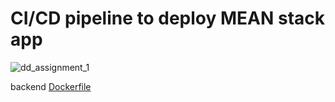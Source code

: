 # CI/CD pipeline to deploy MEAN stack app
![dd_assignment_1](https://github.com/user-attachments/assets/87e32fc2-ac7f-47b4-910d-ee309d33142e)

backend [Dockerfile](backend/Dockeerfile)
